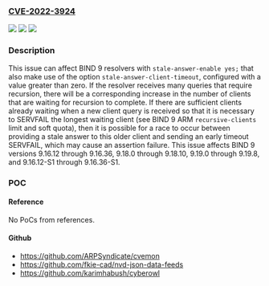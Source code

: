 ### [CVE-2022-3924](https://cve.mitre.org/cgi-bin/cvename.cgi?name=CVE-2022-3924)
![](https://img.shields.io/static/v1?label=Product&message=BIND%209&color=blue)
![](https://img.shields.io/static/v1?label=Version&message=%3D%209.16.12%20&color=brighgreen)
![](https://img.shields.io/static/v1?label=Vulnerability&message=n%2Fa&color=brighgreen)

### Description

This issue can affect BIND 9 resolvers with `stale-answer-enable yes;` that also make use of the option `stale-answer-client-timeout`, configured with a value greater than zero. If the resolver receives many queries that require recursion, there will be a corresponding increase in the number of clients that are waiting for recursion to complete. If there are sufficient clients already waiting when a new client query is received so that it is necessary to SERVFAIL the longest waiting client (see BIND 9 ARM `recursive-clients` limit and soft quota), then it is possible for a race to occur between providing a stale answer to this older client and sending an early timeout SERVFAIL, which may cause an assertion failure. This issue affects BIND 9 versions 9.16.12 through 9.16.36, 9.18.0 through 9.18.10, 9.19.0 through 9.19.8, and 9.16.12-S1 through 9.16.36-S1.

### POC

#### Reference
No PoCs from references.

#### Github
- https://github.com/ARPSyndicate/cvemon
- https://github.com/fkie-cad/nvd-json-data-feeds
- https://github.com/karimhabush/cyberowl

